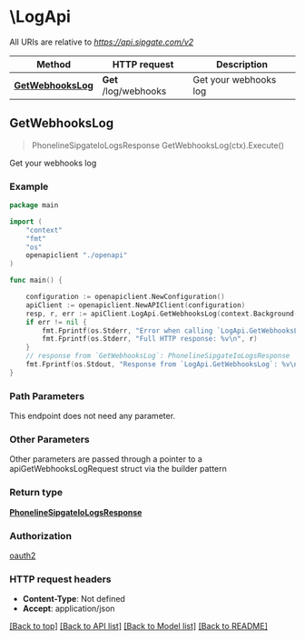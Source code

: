 # \LogApi

All URIs are relative to *https://api.sipgate.com/v2*

Method | HTTP request | Description
------------- | ------------- | -------------
[**GetWebhooksLog**](LogApi.md#GetWebhooksLog) | **Get** /log/webhooks | Get your webhooks log



## GetWebhooksLog

> PhonelineSipgateIoLogsResponse GetWebhooksLog(ctx).Execute()

Get your webhooks log

### Example

```go
package main

import (
    "context"
    "fmt"
    "os"
    openapiclient "./openapi"
)

func main() {

    configuration := openapiclient.NewConfiguration()
    apiClient := openapiclient.NewAPIClient(configuration)
    resp, r, err := apiClient.LogApi.GetWebhooksLog(context.Background()).Execute()
    if err != nil {
        fmt.Fprintf(os.Stderr, "Error when calling `LogApi.GetWebhooksLog``: %v\n", err)
        fmt.Fprintf(os.Stderr, "Full HTTP response: %v\n", r)
    }
    // response from `GetWebhooksLog`: PhonelineSipgateIoLogsResponse
    fmt.Fprintf(os.Stdout, "Response from `LogApi.GetWebhooksLog`: %v\n", resp)
}
```

### Path Parameters

This endpoint does not need any parameter.

### Other Parameters

Other parameters are passed through a pointer to a apiGetWebhooksLogRequest struct via the builder pattern


### Return type

[**PhonelineSipgateIoLogsResponse**](PhonelineSipgateIoLogsResponse.md)

### Authorization

[oauth2](../README.md#oauth2)

### HTTP request headers

- **Content-Type**: Not defined
- **Accept**: application/json

[[Back to top]](#) [[Back to API list]](../README.md#documentation-for-api-endpoints)
[[Back to Model list]](../README.md#documentation-for-models)
[[Back to README]](../README.md)

